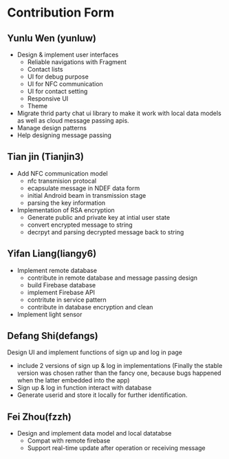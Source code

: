 # Contribution Form

## Yunlu Wen (yunluw)
- Design & implement user interfaces
  - Reliable navigations with Fragment
  - Contact lists 
  - UI for debug purpose
  - UI for NFC communication
  - UI for contact setting
  - Responsive UI
  - Theme
- Migrate thrid party chat ui library to make it work with local data models as well as cloud message passing apis.
- Manage design patterns
- Help designing message passing
## Tian jin (Tianjin3)
- Add NFC communication model
  - nfc transmision protocal
  - ecapsulate message in NDEF data form
  - initial Android beam in transmission stage
  - parsing the key information
- Implementation of RSA encryption
  - Generate public and private key at intial user state
  - convert encrypted message to string
  - decrpyt and parsing decrypted message back to string
  
## Yifan Liang(liangy6)
- Implement remote database
  - contribute in remote database and message passing design
  - build Firebase database
  - implement Firebase API
  - contritute in service pattern
  - contribute in database encryption and clean
- Implement light sensor
## Defang Shi(defangs)
Design UI and implement functions of sign up and log in page
- include 2 versions of sign up & log in implementations (Finally the stable version was chosen rather than the fancy one, because bugs happened when the latter embedded into the app)
- Sign up & log in function interact with database
- Generate userid and store it locally for further identification.

## Fei Zhou(fzzh)
- Design and implement data model and local datatabse
  - Compat with remote firebase
  - Support real-time update after operation or receiving message

